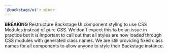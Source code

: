 ```yaml
---
'@backstage/ui': minor
---
```


**BREAKING** Restructure Backstage UI component styling to use CSS Modules instead of pure CSS. We don't expect this to be an issue in practice but it is important to call out that all styles are now loaded through CSS modules with generated class names. We are still providing fixed class names for all components to allow anyone to style their Backstage instance.
